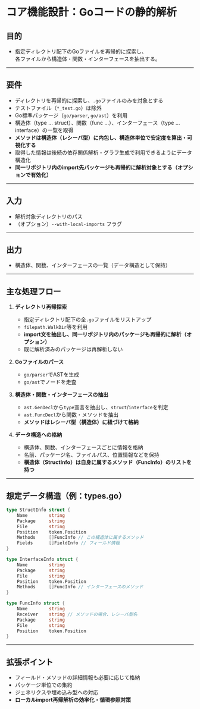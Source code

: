 # コア機能設計：Goコードの静的解析

## 目的

- 指定ディレクトリ配下のGoファイルを再帰的に探索し、  
  各ファイルから構造体・関数・インターフェースを抽出する。

---

## 要件

- ディレクトリを再帰的に探索し、`.go`ファイルのみを対象とする
- テストファイル（`*_test.go`）は除外
- Go標準パッケージ（`go/parser`, `go/ast`）を利用
- 構造体（type ... struct）、関数（func ...）、インターフェース（type ... interface）の一覧を取得
- **メソッドは構造体（レシーバ型）に内包し、構造体単位で安定度を算出・可視化する**
- 取得した情報は後続の依存関係解析・グラフ生成で利用できるようにデータ構造化
- **同一リポジトリ内のimport先パッケージも再帰的に解析対象とする（オプションで有効化）**

---

## 入力

- 解析対象ディレクトリのパス
- （オプション）`--with-local-imports` フラグ

---

## 出力

- 構造体、関数、インターフェースの一覧（データ構造として保持）

---

## 主な処理フロー

1. **ディレクトリ再帰探索**
    - 指定ディレクトリ配下の全`.go`ファイルをリストアップ
    - `filepath.WalkDir`等を利用
    - **import文を抽出し、同一リポジトリ内のパッケージも再帰的に解析（オプション）**
    - 既に解析済みのパッケージは再解析しない

2. **Goファイルのパース**
    - `go/parser`でASTを生成
    - `go/ast`でノードを走査

3. **構造体・関数・インターフェースの抽出**
    - `ast.GenDecl`から`type`宣言を抽出し、`struct`/`interface`を判定
    - `ast.FuncDecl`から関数・メソッドを抽出
    - **メソッドはレシーバ型（構造体）に紐づけて格納**

4. **データ構造への格納**
    - 構造体、関数、インターフェースごとに情報を格納
    - 名前、パッケージ名、ファイルパス、位置情報などを保持
    - **構造体（StructInfo）は自身に属するメソッド（FuncInfo）のリストを持つ**

---

## 想定データ構造（例：types.go）

```go
type StructInfo struct {
    Name        string
    Package     string
    File        string
    Position    token.Position
    Methods     []FuncInfo // この構造体に属するメソッド
    Fields      []FieldInfo // フィールド情報
}

type InterfaceInfo struct {
    Name        string
    Package     string
    File        string
    Position    token.Position
    Methods     []FuncInfo // インターフェースのメソッド
}

type FuncInfo struct {
    Name        string
    Receiver    string // メソッドの場合、レシーバ型名
    Package     string
    File        string
    Position    token.Position
}
```

---

## 拡張ポイント

- フィールド・メソッドの詳細情報も必要に応じて格納
- パッケージ単位での集約
- ジェネリクスや埋め込み型への対応
- **ローカルimport再帰解析の効率化・循環参照対策** 